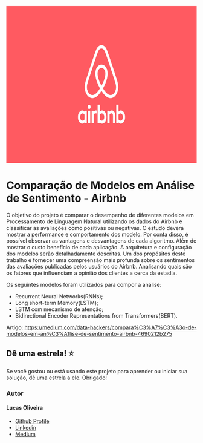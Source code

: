 <p align="center">
  <img width="739" height="415" src="https://github.com/LucasOliveiraS/comparacao-modelos-analise-de-sentimento/blob/master/assets/logo.png">
</p>

# Comparação de Modelos em Análise de Sentimento - Airbnb

O objetivo do projeto é comparar o desempenho de diferentes modelos em Processamento de Linguagem Natural utilizando os dados do Airbnb e classificar as avaliações como positivas ou negativas.
O estudo deverá mostrar a performance  e comportamento dos modelo. Por conta disso, é possível observar as vantagens e desvantagens de cada algoritmo. Além de mostrar o custo benefício de cada aplicação. A arquitetura e configuração dos modelos serão detalhadamente descritas.
Um dos propósitos deste trabalho é fornecer uma compreensão mais profunda sobre os sentimentos das avaliações publicadas pelos usuários do Airbnb. Analisando quais são os fatores que influenciam a opinião dos clientes a cerca da estadia.

Os seguintes modelos foram utilizados para compor a análise:

- Recurrent Neural Networks(RNNs);
- Long short-term Memory(LSTM);
- LSTM com mecanismo de atenção;
- Bidirectional Encoder Representations from Transformers(BERT).

Artigo: https://medium.com/data-hackers/compara%C3%A7%C3%A3o-de-modelos-em-an%C3%A1lise-de-sentimento-airbnb-4690212b275

## Dê uma estrela! :star:

Se você gostou ou está usando este projeto para aprender ou iniciar sua solução, dê uma estrela a ele. Obrigado!

<h3>Autor</h3>
<h4>Lucas Oliveira</h4>

 <ul>
  <li><a href="https://github.com/LucasOliveiraS">Github Profile</a></li>
  <li><a href="https://www.linkedin.com/in/lucas-oliveira-492723127/">Linkedin</a></li>
  <li><a href="https://medium.com/@lucasoliveiras">Medium</a></li>
</ul>
